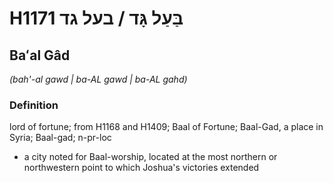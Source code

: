 # H1171 בַּעַל גָּד / בעל גד

## Baʻal Gâd

_(bah'-al gawd | ba-AL ɡawd | ba-AL ɡahd)_

### Definition

lord of fortune; from H1168 and H1409; Baal of Fortune; Baal-Gad, a place in Syria; Baal-gad; n-pr-loc

- a city noted for Baal-worship, located at the most northern or northwestern point to which Joshua's victories extended
